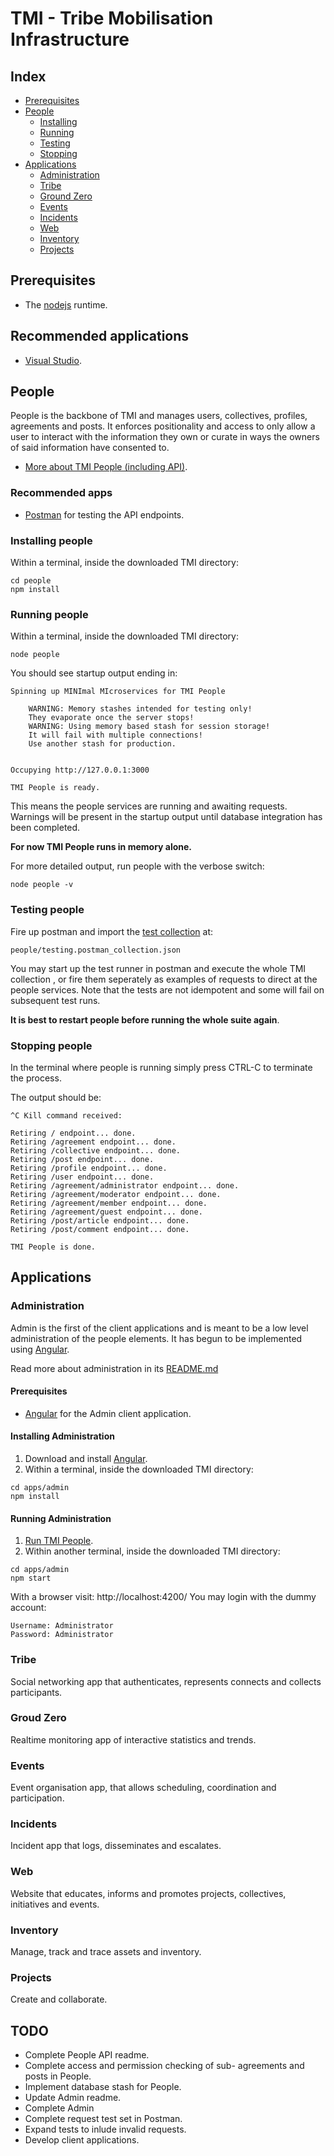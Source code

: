 # TMI - Tribe Mobilisation Infrastructure


## Index

* [Prerequisites](#prerequisites)
* [People](#people)
  * [Installing](#installing-people)
  * [Running](#running-people)
  * [Testing](#testing-people)
  * [Stopping](#stopping-people)
* [Applications](#applications)
  * [Administration](#administration)
  * [Tribe](#tribe)
  * [Ground Zero](#groud-Zero)
  * [Events](#events)
  * [Incidents](#incidents)
  * [Web](#web)
  * [Inventory](#inventory)
  * [Projects](#projects)


## Prerequisites

* The [nodejs](https://nodejs.org) runtime.


## Recommended applications

* [Visual Studio](https://visualstudio.microsoft.com).


## People

People is the backbone of TMI and manages users, collectives, profiles,
agreements and posts. It enforces positionality and access to only allow a user
to interact with the information they own or curate in ways the owners of said
information have consented to.

* [More about TMI People (including API)](./people/README.md).


### Recommended apps

* [Postman](https://www.getpostman.com) for testing the API endpoints.


### Installing people

Within a terminal, inside the downloaded TMI directory:
```
cd people
npm install
```


### Running people

Within a terminal, inside the downloaded TMI directory:
```
node people
```

You should see startup output ending in:

```
Spinning up MINImal MIcroservices for TMI People

    WARNING: Memory stashes intended for testing only!
    They evaporate once the server stops!
    WARNING: Using memory based stash for session storage!
    It will fail with multiple connections!
    Use another stash for production.


Occupying http://127.0.0.1:3000

TMI People is ready.
```

This means the people services are running and awaiting requests.
Warnings will be present in the startup output until database integration has
been completed.

**For now TMI People runs in memory alone.**

For more detailed output, run people with the verbose switch:

```
node people -v
```


### Testing people

Fire up postman and import the
[test collection](people/testing.postman_collection.json) at:
```
people/testing.postman_collection.json
```

You may start up the test runner in postman and execute the whole TMI collection
, or fire them seperately as examples of requests to direct at the people
services. Note that the tests are not idempotent and some will fail on
subsequent test runs.

**It is best to restart people before running the whole suite again**.


### Stopping people

In the terminal where people is running simply press CTRL-C to terminate the
process.

The output should be:
```
^C Kill command received:

Retiring / endpoint... done.
Retiring /agreement endpoint... done.
Retiring /collective endpoint... done.
Retiring /post endpoint... done.
Retiring /profile endpoint... done.
Retiring /user endpoint... done.
Retiring /agreement/administrator endpoint... done.
Retiring /agreement/moderator endpoint... done.
Retiring /agreement/member endpoint... done.
Retiring /agreement/guest endpoint... done.
Retiring /post/article endpoint... done.
Retiring /post/comment endpoint... done.

TMI People is done.
```

## Applications


### Administration

Admin is the first of the client applications and is meant to be a low level
administration of the people elements. It has begun to be implemented using
[Angular](https://angular.io/).

Read more about administration in its [README.md](apps/admin/README.md)


#### Prerequisites

* [Angular](https://angular.io) for the Admin client application.


#### Installing Administration

1. Download and install [Angular](https://angular.io/).
1. Within a terminal, inside the downloaded TMI directory:

```
cd apps/admin
npm install
```

#### Running Administration

1. [Run TMI People](#Running).
1. Within another terminal, inside the downloaded TMI directory:

```
cd apps/admin
npm start
```

With a browser visit: http://localhost:4200/
You may login with the dummy account:
```
Username: Administrator
Password: Administrator
```

### Tribe

Social networking app that authenticates, represents connects and collects
participants.


### Groud Zero

Realtime monitoring app of interactive statistics and trends.


### Events

Event organisation app, that allows scheduling, coordination and participation.


### Incidents

Incident app that logs, disseminates and escalates.


### Web

Website that educates, informs and promotes projects, collectives, initiatives
and events.


### Inventory

Manage, track and trace assets and inventory.


### Projects

Create and collaborate.


## TODO

* Complete People API readme.
* Complete access and permission checking of sub- agreements and posts in
  People.
* Implement database stash for People.
* Update Admin readme.
* Complete Admin
* Complete request test set in Postman.
* Expand tests to inlude invalid requests.
* Develop client applications.

